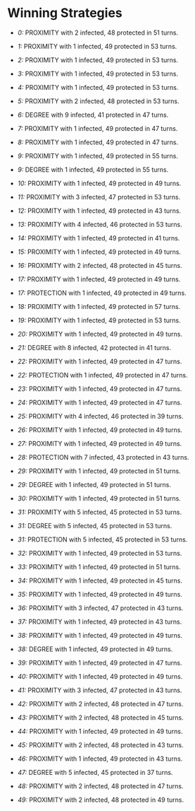 # Winning Strategies

* _0:_ PROXIMITY with 2 infected, 48 protected in 51 turns.


* _1:_ PROXIMITY with 1 infected, 49 protected in 53 turns.


* _2:_ PROXIMITY with 1 infected, 49 protected in 53 turns.


* _3:_ PROXIMITY with 1 infected, 49 protected in 53 turns.


* _4:_ PROXIMITY with 1 infected, 49 protected in 53 turns.


* _5:_ PROXIMITY with 2 infected, 48 protected in 53 turns.


* _6:_ DEGREE with 9 infected, 41 protected in 47 turns.


* _7:_ PROXIMITY with 1 infected, 49 protected in 47 turns.


* _8:_ PROXIMITY with 1 infected, 49 protected in 47 turns.


* _9:_ PROXIMITY with 1 infected, 49 protected in 55 turns.


* _9:_ DEGREE with 1 infected, 49 protected in 55 turns.


* _10:_ PROXIMITY with 1 infected, 49 protected in 49 turns.


* _11:_ PROXIMITY with 3 infected, 47 protected in 53 turns.


* _12:_ PROXIMITY with 1 infected, 49 protected in 43 turns.


* _13:_ PROXIMITY with 4 infected, 46 protected in 53 turns.


* _14:_ PROXIMITY with 1 infected, 49 protected in 41 turns.


* _15:_ PROXIMITY with 1 infected, 49 protected in 49 turns.


* _16:_ PROXIMITY with 2 infected, 48 protected in 45 turns.


* _17:_ PROXIMITY with 1 infected, 49 protected in 49 turns.


* _17:_ PROTECTION with 1 infected, 49 protected in 49 turns.


* _18:_ PROXIMITY with 1 infected, 49 protected in 57 turns.


* _19:_ PROXIMITY with 1 infected, 49 protected in 53 turns.


* _20:_ PROXIMITY with 1 infected, 49 protected in 49 turns.


* _21:_ DEGREE with 8 infected, 42 protected in 41 turns.


* _22:_ PROXIMITY with 1 infected, 49 protected in 47 turns.


* _22:_ PROTECTION with 1 infected, 49 protected in 47 turns.


* _23:_ PROXIMITY with 1 infected, 49 protected in 47 turns.


* _24:_ PROXIMITY with 1 infected, 49 protected in 47 turns.


* _25:_ PROXIMITY with 4 infected, 46 protected in 39 turns.


* _26:_ PROXIMITY with 1 infected, 49 protected in 49 turns.


* _27:_ PROXIMITY with 1 infected, 49 protected in 49 turns.


* _28:_ PROTECTION with 7 infected, 43 protected in 43 turns.


* _29:_ PROXIMITY with 1 infected, 49 protected in 51 turns.


* _29:_ DEGREE with 1 infected, 49 protected in 51 turns.


* _30:_ PROXIMITY with 1 infected, 49 protected in 51 turns.


* _31:_ PROXIMITY with 5 infected, 45 protected in 53 turns.


* _31:_ DEGREE with 5 infected, 45 protected in 53 turns.


* _31:_ PROTECTION with 5 infected, 45 protected in 53 turns.


* _32:_ PROXIMITY with 1 infected, 49 protected in 53 turns.


* _33:_ PROXIMITY with 1 infected, 49 protected in 51 turns.


* _34:_ PROXIMITY with 1 infected, 49 protected in 45 turns.


* _35:_ PROXIMITY with 1 infected, 49 protected in 49 turns.


* _36:_ PROXIMITY with 3 infected, 47 protected in 43 turns.


* _37:_ PROXIMITY with 1 infected, 49 protected in 43 turns.


* _38:_ PROXIMITY with 1 infected, 49 protected in 49 turns.


* _38:_ DEGREE with 1 infected, 49 protected in 49 turns.


* _39:_ PROXIMITY with 1 infected, 49 protected in 47 turns.


* _40:_ PROXIMITY with 1 infected, 49 protected in 49 turns.


* _41:_ PROXIMITY with 3 infected, 47 protected in 43 turns.


* _42:_ PROXIMITY with 2 infected, 48 protected in 47 turns.


* _43:_ PROXIMITY with 2 infected, 48 protected in 45 turns.


* _44:_ PROXIMITY with 1 infected, 49 protected in 49 turns.


* _45:_ PROXIMITY with 2 infected, 48 protected in 43 turns.


* _46:_ PROXIMITY with 1 infected, 49 protected in 43 turns.


* _47:_ DEGREE with 5 infected, 45 protected in 37 turns.


* _48:_ PROXIMITY with 2 infected, 48 protected in 47 turns.


* _49:_ PROXIMITY with 2 infected, 48 protected in 49 turns.


